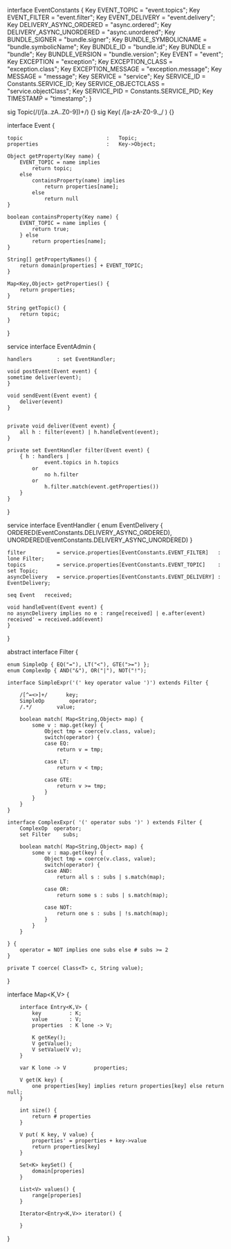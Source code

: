 


interface EventConstants {
    Key  EVENT_TOPIC                 = "event.topics";
    Key  EVENT_FILTER                = "event.filter";
    Key  EVENT_DELIVERY              = "event.delivery";
    Key  DELIVERY_ASYNC_ORDERED      = "async.ordered";
    Key  DELIVERY_ASYNC_UNORDERED    = "async.unordered";
    Key  BUNDLE_SIGNER               = "bundle.signer";
    Key  BUNDLE_SYMBOLICNAME         = "bundle.symbolicName";
    Key  BUNDLE_ID                   = "bundle.id";
    Key  BUNDLE                      = "bundle";
    Key  BUNDLE_VERSION              = "bundle.version";
    Key  EVENT                       = "event";
    Key  EXCEPTION                   = "exception";
    Key  EXCEPTION_CLASS             = "exception.class";
    Key  EXCEPTION_MESSAGE           = "exception.message";
    Key  MESSAGE                     = "message";
    Key  SERVICE                     = "service";
    Key  SERVICE_ID                  = Constants.SERVICE_ID;
    Key  SERVICE_OBJECTCLASS         = "service.objectClass";
    Key  SERVICE_PID                 = Constants.SERVICE_PID;
    Key  TIMESTAMP                   = "timestamp";
}


sig Topic(/(\/[a..zA..Z0-9])+/) {}
sig Key( /[a-zA-Z0-9._/ ) {}

interface Event {

    topic                           :   Topic;
    properties                      :   Key->Object;

    Object getProperty(Key name) {
        EVENT_TOPIC = name implies
            return topic;
        else
            containsProperty(name) implies
                return properties[name];
            else
                return null
    }

    boolean containsProperty(Key name) {
        EVENT_TOPIC = name implies {
            return true;
        } else
            return properties[name];
    }

    String[] getPropertyNames() {
        return domain[properties] + EVENT_TOPIC;
    }
    
    Map<Key,Object> getProperties() {
        return properties;
    }

    String getTopic() {
        return topic;
    }
}

service interface EventAdmin {

    handlers        : set EventHandler;

    void postEvent(Event event) {
	sometime deliver(event);
    }
    
    void sendEvent(Event event) {
        deliver(event)
    }
    
    
    private void deliver(Event event) {
        all h : filter(event) | h.handleEvent(event);
    }
    
    private set EventHandler filter(Event event) {
        { h : handlers | 
                event.topics in h.topics
            or 
                no h.filter
            or 
                h.filter.match(event.getProperties())
        } 
    }
    
    
}

service interface EventHandler {
    enum EventDelivery { ORDERED(EventConstants.DELIVERY_ASYNC_ORDERED), UNORDERED(EventConstants.DELIVERY_ASYNC_UNORDERED) }

    filter          = service.properties[EventConstants.EVENT_FILTER]   : lone Filter;
    topics          = service.properties[EventConstants.EVENT_TOPIC]    : set Topic;
    asyncDelivery   = service.properties[EventConstants.EVENT_DELIVERY] : EventDelivery;
    
    seq Event 	received;

    void handleEvent(Event event) {
	no asyncDelivery implies no e : range[received] | e.after(event)
	received' = received.add(event)
    }
}


abstract interface Filter {

    enum SimpleOp { EQ("="), LT("<"), GTE(">=") };    
    enum ComplexOp { AND("&"), OR("|"), NOT("!");
    
    interface SimpleExpr('(' key operator value ')') extends Filter {
    
        /[^=<>]+/      key;
        SimpleOp    	operator;
        /.*/      	value;  
        
        boolean match( Map<String,Object> map) {
            some v : map.get(key) {
                Object tmp = coerce(v.class, value);
                switch(operator) {
                case EQ:
                    return v = tmp;
                    
                case LT:
                    return v < tmp;
                    
                case GTE:
                    return v >= tmp;                
                }
            }
        }  
    }
    
    interface ComplexExpr( '(' operator subs ')' ) extends Filter {
        ComplexOp  operator;
        set Filter    subs;
        
        boolean match( Map<String,Object> map) {
            some v : map.get(key) {
                Object tmp = coerce(v.class, value);
                switch(operator) {
                case AND:
                    return all s : subs | s.match(map);
                    
                case OR:
                    return some s : subs | s.match(map);
                    
                case NOT:
                    return one s : subs | !s.match(map);                
                }
            }
        }  

    } {
        operator = NOT implies one subs else # subs >= 2
    }
    
    private T coerce( Class<T> c, String value);
}

interface Map<K,V> {

        interface Entry<K,V> {
            key         : K;
            value       : V;
            properties  : K lone -> V;

            K getKey();
            V getValue();
            V setValue(V v);
        } 

        var K lone -> V 		properties;

        V get(K key) {
            one properties[key] implies return properties[key] else return null; 
        }

        int size() {
            return # properties
        }

        V put( K key, V value) {
            properties' = properties + key->value
            return properties[key]
        }

        Set<K> keySet() {
            domain[properies]
        }

        List<V> values() {
            range[properies]
        }

        Iterator<Entry<K,V>> iterator() {

        }
}
